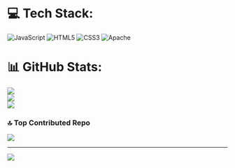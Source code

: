 
# 💻 Tech Stack:
![JavaScript](https://img.shields.io/badge/javascript-%23323330.svg?style=for-the-badge&logo=javascript&logoColor=%23F7DF1E) ![HTML5](https://img.shields.io/badge/html5-%23E34F26.svg?style=for-the-badge&logo=html5&logoColor=white) ![CSS3](https://img.shields.io/badge/css3-%231572B6.svg?style=for-the-badge&logo=css3&logoColor=white) ![Apache](https://img.shields.io/badge/apache-%23D42029.svg?style=for-the-badge&logo=apache&logoColor=white)
# 📊 GitHub Stats:
![](https://github-readme-stats.vercel.app/api?username=setyabudipratama&theme=dark&hide_border=false&include_all_commits=false&count_private=false)<br/>
![](https://github-readme-streak-stats.herokuapp.com/?user=setyabudipratama&theme=dark&hide_border=false)<br/>
![](https://github-readme-stats.vercel.app/api/top-langs/?username=setyabudipratama&theme=dark&hide_border=false&include_all_commits=false&count_private=false&layout=compact)

### 🔝 Top Contributed Repo
![](https://github-contributor-stats.vercel.app/api?username=setyabudipratama&limit=5&theme=dark&combine_all_yearly_contributions=true)

---
[![](https://visitcount.itsvg.in/api?id=setyabudipratama&icon=0&color=0)](https://visitcount.itsvg.in)

<!-- Proudly created with GPRM ( https://gprm.itsvg.in ) -->
